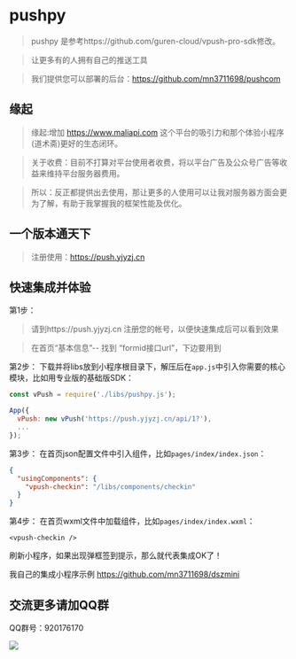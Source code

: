 # pushpy
> pushpy 是参考https://github.com/guren-cloud/vpush-pro-sdk修改。    

> 让更多有的人拥有自己的推送工具

> 我们提供您可以部署的后台：https://github.com/mn3711698/pushcom

## 缘起
>  缘起:增加 https://www.maliapi.com 这个平台的吸引力和那个体验小程序(道术斋)更好的生态闭环。

>  关于收费：目前不打算对平台使用者收费，将以平台广告及公众号广告等收益来维持平台服务器费用。

>  所以：反正都提供出去使用，那让更多的人使用可以让我对服务器方面会更为了解，有助于我掌握我的框架性能及优化。


## 一个版本通天下
>  注册使用：https://push.yjyzj.cn   


## 快速集成并体验

第1步：
> 请到https://push.yjyzj.cn  注册您的帐号，以便快速集成后可以看到效果

> 在首页“基本信息”-- 找到 “formid接口url”，下边要用到

第2步：
下载并将libs放到小程序根目录下，解压后在`app.js`中引入你需要的核心模块，比如用专业版的基础版SDK：
``` js
const vPush = require('./libs/pushpy.js');

App({
  vPush: new vPush('https://push.yjyzj.cn/api/1?'),
  ...
});
```

第3步：
在首页json配置文件中引入组件，比如`pages/index/index.json`：
``` json
{
  "usingComponents": {
    "vpush-checkin": "/libs/components/checkin"
  }
}
```

第4步：
在首页wxml文件中加载组件，比如`pages/index/index.wxml`：
``` wxml
<vpush-checkin />
```


刷新小程序，如果出现弹框签到提示，那么就代表集成OK了！ 


我自己的集成小程序示例  https://github.com/mn3711698/dszmini

## 交流更多请加QQ群
QQ群号：920176170


![](https://github.com/mn3711698/pushpy/blob/master/pushpyQQ.png)
